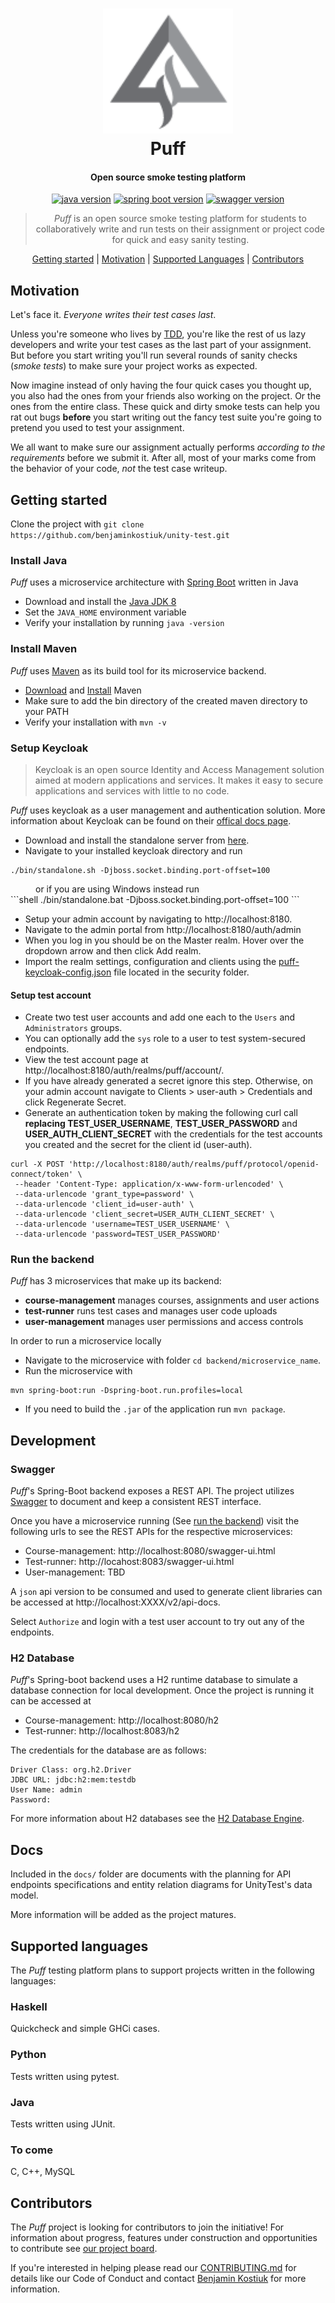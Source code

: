 <h1 align="center">
  <img src="./logo.png" height="200"/><br>
  Puff
</h1>

<h4 align="center">Open source smoke testing platform</h4>

<!-- TODO Add link to platform >
<!-- <h4 align="center">Open source smoke testing platform | <a href="LINK" target="_blank">LINK</a></h4> -->

<p align="center">
  <a href="https://www.oracle.com/ca-en/java/technologies/javase/javase-jdk8-downloads.html" rel="nofollow"><img src="https://img.shields.io/badge/java-1.8-009ACD?style=flat-square&logo=Java" alt="java version" data-canonical-src="https://img.shields.io/badge/java-1.8-f39f37?style=flat-square&logo=Java" style="max-width:100%;"></a>
  <a href="https://spring.io/projects/spring-boot" rel="nofollow"><img src="https://img.shields.io/badge/spring--boot-3.2.0-6db33f?style=flat-square&logo=Spring" alt="spring boot version" data-canonical-src="https://img.shields.io/badge/spring--boot-3.2.0-6db33f?style=flat-square&logo=Spring" style="max-width:100%;"></a>
  <a href="https://swagger.io" rel="nofollow"><img src="https://img.shields.io/badge/swagger-2.0-6c9a00?style=flat-square&logo=Swagger" alt="swagger version" data-canonical-src="https://img.shields.io/badge/swagger-2.0-6c9a00?style=flat-square&logo=Swagger" style="max-width:100%;"></a>
</p>

<blockquote align="center">
  <em>Puff</em> is an open source smoke testing platform for students to collaboratively write and run tests on their assignment or project code for quick and easy sanity testing.
</blockquote>

<p align="center">
  <a href="#getting-started">Getting started</a>&nbsp;|&nbsp;<a href="#motivation">Motivation</a>&nbsp;|&nbsp;<a href="#supported-languages">Supported Languages</a>&nbsp;|&nbsp;<a href="#contributors">Contributors</a>
</p>

## Motivation
Let's face it. _Everyone writes their test cases last_.

Unless you're someone who lives by <a href="https://en.wikipedia.org/wiki/Test-driven_development" target="_blank">TDD</a>, you're like the rest of us lazy developers and write your test cases as the last part of your assignment. But before you start writing you'll run several rounds of sanity checks (_smoke tests_) to make sure your project works as expected.

Now imagine instead of only having the four quick cases you thought up, you also had the ones from your friends also working on the project. Or the ones from the entire class. These quick and dirty smoke tests can help you rat out bugs __before__ you start writing out the fancy test suite you're going to pretend you used to test your assignment.

We all want to make sure our assignment actually performs _according to the requirements_ before we submit it. After all, most of your marks come from the behavior of your code, _not_ the test case writeup.


## Getting started
Clone the project with `git clone https://github.com/benjaminkostiuk/unity-test.git`

### Install Java
_Puff_ uses a microservice architecture with <a href="https://spring.io/projects/spring-boot" target="_blank">Spring Boot</a> written in Java

* Download and install the <a href="https://www.oracle.com/ca-en/java/technologies/javase/javase-jdk8-downloads.html" target="_blank">Java JDK 8</a>
* Set the `JAVA_HOME` environment variable
* Verify your installation by running `java -version`

### Install Maven
_Puff_ uses <a href="https://maven.apache.org/" target="_blank">Maven</a> as its build tool for its microservice backend.
* <a href="https://maven.apache.org/download.cgi" target="_blank">Download</a> and <a href="https://maven.apache.org/install.html" target="_blank">Install</a> Maven
* Make sure to add the bin directory of the created maven directory to your PATH
* Verify your installation with `mvn -v`

### Setup Keycloak
> Keycloak is an open source Identity and Access Management solution aimed at modern applications and services. It makes it easy to secure applications and services with little to no code.

_Puff_ uses keycloak as a user management and authentication solution. More information about Keycloak can be found on their <a href="https://www.keycloak.org/docs/latest/index.html" target="_blank">offical docs page</a>.

* Download and install the standalone server from <a href="https://www.keycloak.org/downloads.html" target="_blank">here</a>.
* Navigate to your installed keycloak directory and run
```shell
./bin/standalone.sh -Djboss.socket.binding.port-offset=100
```
<dd>or if  you are using Windows instead run</dd>
```shell
./bin/standalone.bat -Djboss.socket.binding.port-offset=100
```

* Setup your admin account by navigating to http://localhost:8180.
* Navigate to the admin portal from http://localhost:8180/auth/admin
* When you log in you should be on the Master realm. Hover over the dropdown arrow and then click Add realm.
* Import the realm settings, configuration and clients using the [puff-keycloak-config.json](security/puff-keycloak-config.json) file located in the security folder.

#### Setup test account
* Create two test user accounts and add one each to the `Users` and `Administrators` groups.
* You can optionally add the `sys` role to a user to test system-secured endpoints.
* View the test account page at http://localhost:8180/auth/realms/puff/account/.
* If you have already generated a secret ignore this step. Otherwise, on your admin account navigate to Clients > user-auth > Credentials and click Regenerate Secret.
* Generate an authentication token by making the following curl call **replacing TEST_USER_USERNAME**, **TEST_USER_PASSWORD** and **USER_AUTH_CLIENT_SECRET** with the credentials for the test accounts you created and the secret for the client id (user-auth).
```shell
curl -X POST 'http://localhost:8180/auth/realms/puff/protocol/openid-connect/token' \
 --header 'Content-Type: application/x-www-form-urlencoded' \
 --data-urlencode 'grant_type=password' \
 --data-urlencode 'client_id=user-auth' \
 --data-urlencode 'client_secret=USER_AUTH_CLIENT_SECRET' \
 --data-urlencode 'username=TEST_USER_USERNAME' \
 --data-urlencode 'password=TEST_USER_PASSWORD'
```
### Run the backend
_Puff_ has 3 microservices that make up its backend:
* **course-management** manages courses, assignments and user actions
* **test-runner** runs test cases and manages user code uploads
* **user-management** manages user permissions and access controls

In order to run a microservice locally

* Navigate to the microservice with folder `cd backend/microservice_name`.
* Run the microservice with 
```
mvn spring-boot:run -Dspring-boot.run.profiles=local
```
* If you need to build the `.jar` of the application run `mvn package`.

## Development

### Swagger
_Puff_'s Spring-Boot backend exposes a REST API. The project utilizes [Swagger](https://swagger.io/) to document and keep a consistent REST interface.

Once you have a microservice running (See [run the backend](#run-the-backend)) visit the following urls to see the REST APIs for the respective microservices:
* Course-management: http://localhost:8080/swagger-ui.html
* Test-runner: http://locahost:8083/swagger-ui.html
* User-management: TBD

A `json` api version to be consumed and used to generate client libraries can be accessed at http://localhost:XXXX/v2/api-docs.

Select `Authorize` and login with a test user account to try out any of the endpoints.

### H2 Database
_Puff_'s Spring-boot backend uses a H2 runtime database to simulate a database connection for local development. Once the project is running it can be accessed at 
* Course-management: http://localhost:8080/h2
* Test-runner: http://localhost:8083/h2

The credentials for the database are as follows:
```
Driver Class: org.h2.Driver
JDBC URL: jdbc:h2:mem:testdb
User Name: admin
Password:
```

For more information about H2 databases see the [H2 Database Engine](https://www.h2database.com/html/main.html).
## Docs
Included in the `docs/` folder are documents with the planning for API endpoints specifications and entity relation diagrams for UnityTest's data model. 

More information will be added as the project matures.

## Supported languages
The _Puff_ testing platform plans to support projects written in the following languages:

### Haskell
Quickcheck and simple GHCi cases.

### Python
Tests written using pytest.

### Java
Tests written using JUnit.

### To come
C, C++, MySQL

## Contributors
The _Puff_ project is looking for contributors to join the initiative!
For information about progress, features under construction and opportunities to contribute see [our project board](https://github.com/benjaminkostiuk/unity-test/projects/1).


If you're interested in helping please read our [CONTRIBUTING.md](./CONTRIBUTING.md) for details like our Code of Conduct and contact [Benjamin Kostiuk](mailto:benkostiuk1@gmail.com) for more information.
